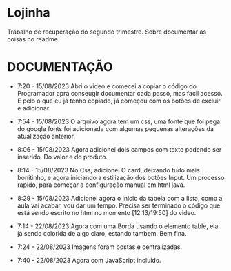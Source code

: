 # Lojinha
Trabalho de recuperação do segundo trimestre. Sobre documentar as coisas no readme.

# DOCUMENTAÇÃO

- 7:20 - 15/08/2023
Abri o video e comecei a copiar o código do Programador apra conseugir documentar cada passo, mas facil acesso.
E pelo o que eu já tenho copiado, já começou com os botões de excluir e adicionar.

- 7:54 - 15/08/2023
O arquivo agora tem um css, uma fonte que foi pega do google fonts foi adicionada com algumas pequenas alterações da atualização anterior.

- 8:06 - 15/08/2023
Agora adicionei dois campos com texto podendo ser inserido. Do valor e do produto.

- 8:14 - 15/08/2023
No Css, adicionei O card, deixando tudo mais bonitinho, e agora iniciando a estilização dos botões Input. Um processo rapido, para começar a configuração manual em html java.

- 8:29 - 15/08/2023
Adicionei agora o inicio da tabela com a lista, como a aula vai acabar, vou dar um tempo. Precisa ser terminado o código que está sendo escrito no html no momento [12:13/19:50] do video.

- 7:14 - 22/08/2023
Agora com uma Borda usando o elemento table, ela já sendo colorida de algo claro, estando tambem. Bem fina.

- 7:24 - 22/08/2023
Imagens foram postas e centralizadas.

- 7:40 - 22/08/2023
Agora com JavaScript incluido.